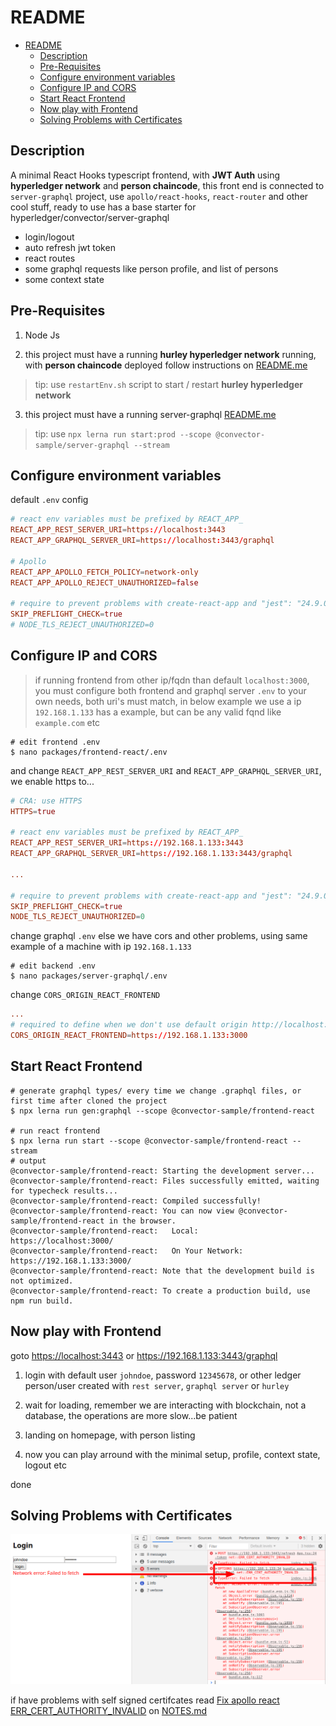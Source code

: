 # README

- [README](#readme)
  - [Description](#description)
  - [Pre-Requisites](#pre-requisites)
  - [Configure environment variables](#configure-environment-variables)
  - [Configure IP and CORS](#configure-ip-and-cors)
  - [Start React Frontend](#start-react-frontend)
  - [Now play with Frontend](#now-play-with-frontend)
  - [Solving Problems with Certificates](#solving-problems-with-certificates)

## Description

A minimal React Hooks typescript frontend, with **JWT Auth** using **hyperledger network** and **person chaincode**, this front end is connected to  `server-graphql` project, use `apollo/react-hooks`, `react-router` and other cool stuff, ready to use has a base starter for hyperledger/convector/server-graphql

- login/logout
- auto refresh jwt token
- react routes
- some graphql requests like person profile, and list of persons
- some context state

## Pre-Requisites

1. Node Js

2. this project must have a running **hurley hyperledger network** running, with **person chaincode** deployed follow instructions on [README.me](../../README.md)

> tip: use `restartEnv.sh` script to start / restart **hurley hyperledger network**

3. this project must have a running server-graphql [README.me](../server-graphql/README.md)

> tip: use `npx lerna run start:prod --scope @convector-sample/server-graphql --stream`

## Configure environment variables

default `.env` config

```conf
# react env variables must be prefixed by REACT_APP_
REACT_APP_REST_SERVER_URI=https://localhost:3443
REACT_APP_GRAPHQL_SERVER_URI=https://localhost:3443/graphql

# Apollo
REACT_APP_APOLLO_FETCH_POLICY=network-only
REACT_APP_APOLLO_REJECT_UNAUTHORIZED=false

# require to prevent problems with create-react-app and "jest": "24.9.0"
SKIP_PREFLIGHT_CHECK=true
# NODE_TLS_REJECT_UNAUTHORIZED=0
```

## Configure IP and CORS

> if running frontend from other ip/fqdn than default `localhost:3000`, you must configure both frontend and graphql server `.env` to your own needs, both uri's must match, in below example we use a ip `192.168.1.133` has a example, but can be any valid fqnd like `example.com` etc

```shell
# edit frontend .env
$ nano packages/frontend-react/.env
```

and change `REACT_APP_REST_SERVER_URI` and `REACT_APP_GRAPHQL_SERVER_URI`, we enable https to...

```conf
# CRA: use HTTPS
HTTPS=true

# react env variables must be prefixed by REACT_APP_
REACT_APP_REST_SERVER_URI=https://192.168.1.133:3443
REACT_APP_GRAPHQL_SERVER_URI=https://192.168.1.133:3443/graphql

...

# require to prevent problems with create-react-app and "jest": "24.9.0"
SKIP_PREFLIGHT_CHECK=true
NODE_TLS_REJECT_UNAUTHORIZED=0
```

change graphql `.env` else we have cors and other problems, using same example of a machine with ip `192.168.1.133`

```shell
# edit backend .env
$ nano packages/server-graphql/.env
```

change `CORS_ORIGIN_REACT_FRONTEND`

```conf
...
# required to define when we don't use default origin http://localhost:3000
CORS_ORIGIN_REACT_FRONTEND=https://192.168.1.133:3000
```

## Start React Frontend

```shell
# generate graphql types/ every time we change .graphql files, or first time after cloned the project
$ npx lerna run gen:graphql --scope @convector-sample/frontend-react

# run react frontend
$ npx lerna run start --scope @convector-sample/frontend-react --stream
# output
@convector-sample/frontend-react: Starting the development server...
@convector-sample/frontend-react: Files successfully emitted, waiting for typecheck results...
@convector-sample/frontend-react: Compiled successfully!
@convector-sample/frontend-react: You can now view @convector-sample/frontend-react in the browser.
@convector-sample/frontend-react:   Local:            https://localhost:3000/
@convector-sample/frontend-react:   On Your Network:  https://192.168.1.133:3000/
@convector-sample/frontend-react: Note that the development build is not optimized.
@convector-sample/frontend-react: To create a production build, use npm run build.
```

## Now play with Frontend

goto <https://localhost:3443> or <https://192.168.1.133:3443/graphql>

1. login with default user `johndoe`, password `12345678`, or other ledger person/user created with `rest server`, `graphql server` or `hurley`

2. wait for loading, remember we are interacting with blockchain, not a database, the operations are more slow...be patient

3. landing on homepage, with person listing

4. now you can play arround with the minimal setup, profile, context state, logout etc

done

## Solving Problems with Certificates

![ERR_CERT_AUTHORITY_INVALID](assets/images/020.png)

if have problems with self signed certifcates read [Fix apollo react ERR_CERT_AUTHORITY_INVALID](NOTES.md#fix-apollo-react-errcertauthorityinvalid) on [NOTES.md](NOTES.md)
